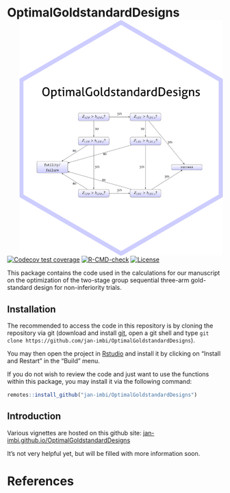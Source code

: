
<!-- README.md is generated from README.Rmd. Please edit that file -->

# OptimalGoldstandardDesigns <a href='https://github.com/jan-imbi/OptimalGoldstandardDesigns'><img src='man/figures/sticker.png' align="right" height="550" /></a>

<!-- badges: start -->

[![Codecov test
coverage](https://codecov.io/gh/jan-imbi/OptimalGoldstandardDesigns/branch/master/graph/badge.svg)](https://app.codecov.io/gh/jan-imbi/OptimalGoldstandardDesigns?branch=master)
[![R-CMD-check](https://github.com/jan-imbi/OptimalGoldstandardDesigns/workflows/R-CMD-check/badge.svg)](https://github.com/jan-imbi/OptimalGoldstandardDesigns/actions)
[![License](https://img.shields.io/github/license/jan-imbi/OptimalGoldstandardDesigns)](https://github.com/jan-imbi/OptimalGoldstandardDesigns/blob/master/LICENSE.md)

<!-- badges: end -->

This package contains the code used in the calculations for our
manuscript on the optimization of the two-stage group sequential
three-arm gold-standard design for non-inferiority trials.

## Installation

The recommended to access the code in this repository is by cloning the
repository via git (download and install
[git](https://git-scm.com/download), open a git shell and type
`git clone https://github.com/jan-imbi/OptimalGoldstandardDesigns`).

You may then open the project in
[Rstudio](https://www.rstudio.com/products/rstudio/download/#download)
and install it by clicking on “Install and Restart” in the “Build” menu.

If you do not wish to review the code and just want to use the functions
within this package, you may install it via the following command:

``` r
remotes::install_github("jan-imbi/OptimalGoldstandardDesigns")
```

## Introduction

Various vignettes are hosted on this github site:
[jan-imbi.github.io/OptimalGoldstandardDesigns](https://jan-imbi.github.io/OptimalGoldstandardDesigns)

It’s not very helpful yet, but will be filled with more information
soon.

# References
